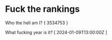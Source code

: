 # Fuck the rankings

Who the hell am I?
{ 3534753 }

What fucking year is it?
[ 2024-01-09T13:00:00Z ]
